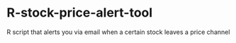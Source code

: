 # R-stock-price-alert-tool
R script that alerts you via email when a certain stock leaves a price channel
